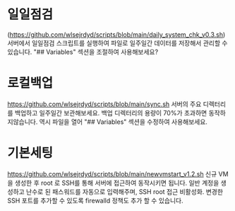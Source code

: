 # 일일점검 
(https://github.com/wlsejrdyd/scripts/blob/main/daily_system_chk_v0.3.sh)
서버에서 일일점검 스크립트를 실행하여 파일로 일주일간 데이터를 저장해서 관리할 수 있습니다.
"## Variables" 섹션을 조절하여 사용해보세요?


# 로컬백업
https://github.com/wlsejrdyd/scripts/blob/main/sync.sh
서버의 주요 디렉터리를 백업하고 일주일간 보관해보세요. 백업 디렉터리의 용량이 70%가 초과하면 동작하지않습니다.
역시 파일을 열어 "## Variables" 섹션을 수정하여 사용해보세요.

# 기본세팅
https://github.com/wlsejrdyd/scripts/blob/main/newvmstart_v1.2.sh
신규 VM을 생성한 후 root 로 SSH를 통해 서버에 접근하여 동작시키면 됩니다.
일반 계정을 생성하고 난수로 된 패스워드를 자동으로 입력해주며, SSH root 접근 비활성화. 변경한 SSH 포트를 추가할 수 있도록 firewalld 정책도 추가 할 수 있습니다.
